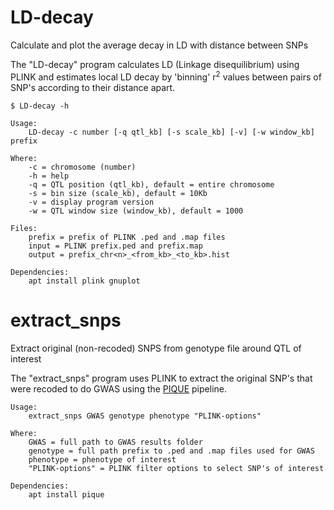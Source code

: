 # LD-decay
Calculate and plot the average decay in LD with distance between SNPs

The "LD-decay" program calculates LD (Linkage disequilibrium) using PLINK and
estimates local LD decay by 'binning' r<sup>2</sup> values between pairs of SNP's according
to their distance apart.
~~~~
$ LD-decay -h

Usage:
    LD-decay -c number [-q qtl_kb] [-s scale_kb] [-v] [-w window_kb] prefix

Where:
    -c = chromosome (number)
    -h = help
    -q = QTL position (qtl_kb), default = entire chromosome
    -s = bin size (scale_kb), default = 10Kb
    -v = display program version
    -w = QTL window size (window_kb), default = 1000

Files:
    prefix = prefix of PLINK .ped and .map files
    input = PLINK prefix.ped and prefix.map
    output = prefix_chr<n>_<from_kb>_<to_kb>.hist

Dependencies:
    apt install plink gnuplot
~~~~
# extract_snps
Extract original (non-recoded) SNPS from genotype file around QTL of interest

The "extract_snps" program uses PLINK to extract the original SNP's that were recoded to do GWAS using the [PIQUE](https://github.com/tony-travis/PIQUE) pipeline.
~~~~
Usage:
    extract_snps GWAS genotype phenotype "PLINK-options"

Where:
    GWAS = full path to GWAS results folder
    genotype = full path prefix to .ped and .map files used for GWAS
    phenotype = phenotype of interest
    "PLINK-options" = PLINK filter options to select SNP's of interest

Dependencies:
    apt install pique

